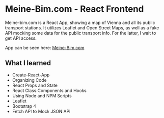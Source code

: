 # Meine-Bim.com - React Frontend

Meine-bim.com is a React App, showing a map of Vienna and all its public transport stations. It utilizes Leaflet and Open Street Maps, as well as a fake API mocking some data for the public transport info. For the latter, I wait to get API access.

App can be seen here: [Meine-Bim.com](https://meine-bim.com)


## What I learned

- Create-React-App
- Organizing Code 
- React Props and State
- React Class Components and Hooks
- Using Node and NPM Scripts
- Leaflet
- Bootstrap 4
- Fetch API to Mock JSON API
